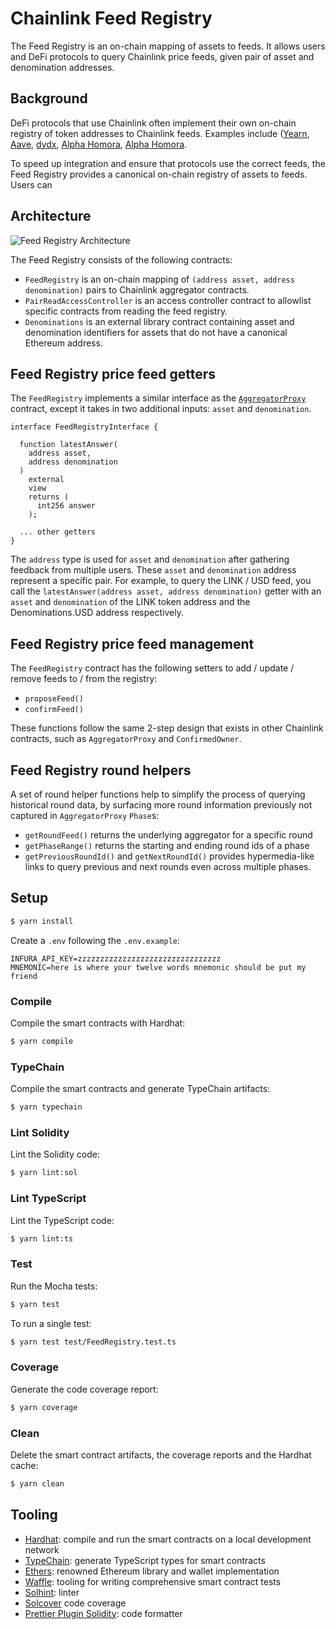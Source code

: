 # Chainlink Feed Registry

The Feed Registry is an on-chain mapping of assets to feeds. It allows users and DeFi protocols to query Chainlink price feeds, given pair of asset and denomination addresses.

## Background

DeFi protocols that use Chainlink often implement their own on-chain registry of token addresses to Chainlink feeds. Examples include ([Yearn](https://github.com/yearn/audit/blob/4b07283c80fc005e899afa8b5fb2bb949fe11f28/contracts/ySwap/ChainLinkFeedsRegistry.sol), [Aave](https://github.com/aave/protocol-v2/blob/2708551bcf3afb28ee9798ccf7f3027ea0ecec10/contracts/misc/AaveOracle.sol#L25), [dydx](https://github.com/dydxprotocol/perpetual/blob/master/contracts/protocol/v1/PerpetualV1.sol#L59-L60), [Alpha Homora](https://github.com/AlphaFinanceLab/alphahomora-bsc/blob/master/contracts/5/PriceOracle.sol#L1-L10), [Alpha Homora](https://github.com/AlphaFinanceLab/alphahomora-bsc/blob/master/contracts/5/PriceOracle.sol#L1-L10).

To speed up integration and ensure that protocols use the correct feeds, the Feed Registry provides a canonical on-chain registry of assets to feeds. Users can

## Architecture

![Feed Registry Architecture](https://user-images.githubusercontent.com/1084226/114042612-29f10d80-98b8-11eb-9868-5be7de01ea68.png)

The Feed Registry consists of the following contracts:

- `FeedRegistry` is an on-chain mapping of `(address asset, address denomination)` pairs to Chainlink aggregator contracts.
- `PairReadAccessController` is an access controller contract to allowlist specific contracts from reading the feed registry.
- `Denominations` is an external library contract containing asset and denomination identifiers for assets that do not have a canonical Ethereum address.

## Feed Registry price feed getters

The `FeedRegistry` implements a similar interface as the [`AggregatorProxy`](https://github.com/smartcontractkit/chainlink/blob/develop/evm-contracts/src/v0.6/AggregatorProxy.sol) contract, except it takes in two additional inputs: `asset` and `denomination`.

```solidity
interface FeedRegistryInterface {

  function latestAnswer(
    address asset,
    address denomination
  )
    external
    view
    returns (
      int256 answer
    );

  ... other getters
}
```

The `address` type is used for `asset` and `denomination` after gathering feedback from multiple users. These `asset` and `denomination` address represent a specific pair. For example, to query the LINK / USD feed, you call the `latestAnswer(address asset, address denomination)` getter with an `asset` and `denomination` of the LINK token address and the Denominations.USD address respectively.

## Feed Registry price feed management

The `FeedRegistry` contract has the following setters to add / update / remove feeds to / from the registry:

- `proposeFeed()`
- `confirmFeed()`

These functions follow the same 2-step design that exists in other Chainlink contracts, such as `AggregatorProxy` and `ConfirmedOwner`.

## Feed Registry round helpers

A set of round helper functions help to simplify the process of querying historical round data, by surfacing more round information previously not captured in `AggregatorProxy` `Phase`s:

- `getRoundFeed()` returns the underlying aggregator for a specific round
- `getPhaseRange()` returns the starting and ending round ids of a phase
- `getPreviousRoundId()` and `getNextRoundId()` provides hypermedia-like links to query previous and next rounds even across multiple phases.

## Setup

```sh
$ yarn install
```

Create a `.env` following the `.env.example`:

```
INFURA_API_KEY=zzzzzzzzzzzzzzzzzzzzzzzzzzzzzzzz
MNEMONIC=here is where your twelve words mnemonic should be put my friend
```

### Compile

Compile the smart contracts with Hardhat:

```sh
$ yarn compile
```

### TypeChain

Compile the smart contracts and generate TypeChain artifacts:

```sh
$ yarn typechain
```

### Lint Solidity

Lint the Solidity code:

```sh
$ yarn lint:sol
```

### Lint TypeScript

Lint the TypeScript code:

```sh
$ yarn lint:ts
```

### Test

Run the Mocha tests:

```sh
$ yarn test
```

To run a single test:

```sh
$ yarn test test/FeedRegistry.test.ts
```

### Coverage

Generate the code coverage report:

```sh
$ yarn coverage
```

### Clean

Delete the smart contract artifacts, the coverage reports and the Hardhat cache:

```sh
$ yarn clean
```

## Tooling

- [Hardhat](https://github.com/nomiclabs/hardhat): compile and run the smart contracts on a local development network
- [TypeChain](https://github.com/ethereum-ts/TypeChain): generate TypeScript types for smart contracts
- [Ethers](https://github.com/ethers-io/ethers.js/): renowned Ethereum library and wallet implementation
- [Waffle](https://github.com/EthWorks/Waffle): tooling for writing comprehensive smart contract tests
- [Solhint](https://github.com/protofire/solhint): linter
- [Solcover](https://github.com/sc-forks/solidity-coverage) code coverage
- [Prettier Plugin Solidity](https://github.com/prettier-solidity/prettier-plugin-solidity): code formatter
